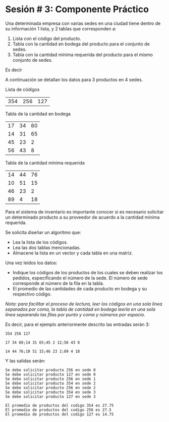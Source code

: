 # Sesión # 3: Componente Práctico

Una determinada empresa con varias sedes en una ciudad tiene dentro de su información 1 lista, y 2 tablas que  corresponden a:

1. Lista con el código del producto.
2. Tabla con la cantidad en bodega del producto para el conjunto de sedes.
3. Tabla con la cantidad mínima requerida del producto para el mismo conjunto de sedes.

Es decir

A continuación se detallan los datos para 3 productos en 4 sedes.

Lista de códigos

<table>
    <thead>
    </thead>
    <tbody>
        <tr>
            <td> 354 </td>
            <td> 256 </td>
            <td> 127 </td>
        </tr>
    </tbody>
</table>

Tabla de la cantidad en bodega

<table>
    <thead>
    </thead>
    <tbody>
        <tr>
            <td> 17 </td>
            <td> 34 </td>
            <td> 60 </td>
        </tr>
        <tr>
            <td> 14 </td>
            <td> 31 </td>
            <td> 65 </td>
        </tr>
        <tr>
            <td> 45 </td>
            <td> 23 </td>
            <td> 2 </td>
        </tr>
        <tr>
            <td> 56 </td>
            <td> 43 </td>
            <td> 8 </td>
        </tr>
    </tbody>
</table>

Tabla de la cantidad mínima requerida

<table>
    <thead>
    </thead>
    <tbody>
        <tr>
            <td> 14 </td>
            <td> 44 </td>
            <td> 76 </td>
        </tr>
        <tr>
            <td> 10 </td>
            <td> 51 </td>
            <td> 15 </td>
        </tr>
        <tr>
            <td> 46 </td>
            <td> 23 </td>
            <td> 2 </td>
        </tr>
        <tr>
            <td> 89 </td>
            <td> 4 </td>
            <td> 18 </td>
        </tr>
    </tbody>
</table>

Para el sistema de inventario es importante conocer si es necesario solicitar un determinado producto a su proveedor de acuerdo a la cantidad mínima requerida. 

Se solicita diseñar un algoritmo que:

* Lea la lista de los códigos.
* Lea las dos tablas mencionadas.
* Almacene la lista en un vector y cada tabla en una matriz.

Una vez leídos los datos:

* Indique los códigos de los productos de los cuales se deben realizar los pedidos, especificando el número de la sede. El número de sede corresponde al número de la fila en la tabla.
* El promedio de las cantidades de cada producto en bodega y su respectivo código.

*Nota: para facilitar el proceso de lectura, leer los códigos en una sola línea separados por coma, la tabla de cantidad en bodega leerla en una sola línea separando las filas por punto y coma y números por espacio.*

Es decir, para el ejemplo anteriormente descrito las entradas serán 3:

```
354 256 127

17 34 60;14 31 65;45 2 12;56 43 8

14 44 76;10 51 15;46 23 2;89 4 18
``` 
Y las salidas serán:

```
Se debe solicitar producto 256 en sede 0
Se debe solicitar producto 127 en sede 0
Se debe solicitar producto 256 en sede 1
Se debe solicitar producto 354 en sede 2
Se debe solicitar producto 256 en sede 2
Se debe solicitar producto 354 en sede 3
Se debe solicitar producto 127 en sede 3

El promedio de productos del codigo 354 es 27.75
El promedio de productos del codigo 256 es 27.5
El promedio de productos del codigo 127 es 14.75
```
